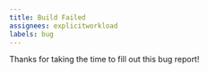 ```yaml
---
title: Build Failed
assignees: explicitworkload
labels: bug
---
```

Thanks for taking the time to fill out this bug report!
